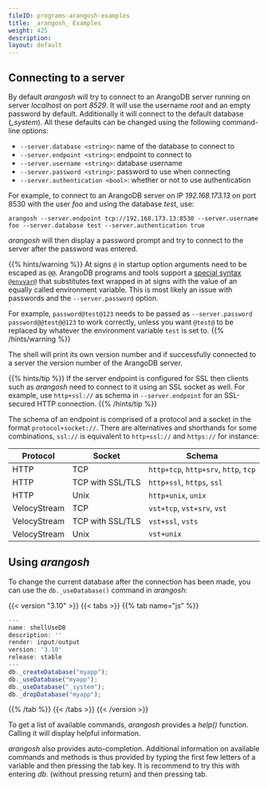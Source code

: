 ```yaml
---
fileID: programs-arangosh-examples
title: _arangosh_ Examples
weight: 425
description: 
layout: default
---
```

## Connecting to a server

By default _arangosh_ will try to connect to an ArangoDB server running on
server *localhost* on port *8529*. It will use the username *root* and an
empty password by default. Additionally it will connect to the default database
(*_system*). All these defaults can be changed using the following 
command-line options:

- `--server.database <string>`: name of the database to connect to
- `--server.endpoint <string>`: endpoint to connect to
- `--server.username <string>`: database username
- `--server.password <string>`: password to use when connecting 
- `--server.authentication <bool>`: whether or not to use authentication

For example, to connect to an ArangoDB server on IP *192.168.173.13* on port
8530 with the user *foo* and using the database *test*, use:

    arangosh --server.endpoint tcp://192.168.173.13:8530 --server.username foo --server.database test --server.authentication true

_arangosh_ will then display a password prompt and try to connect to the 
server after the password was entered.

{{% hints/warning %}}
At signs `@` in startup option arguments need to be escaped as `@@`.
ArangoDB programs and tools support a
[special syntax `@envvar@`](../../administration/administration-configuration#environment-variables-as-parameters)
that substitutes text wrapped in at signs with the value of an equally called
environment variable. This is most likely an issue with passwords and the
`--server.password` option.

For example, `password@test@123` needs to be passed as
`--server.password password@@test@@123` to work correctly, unless you want
`@test@` to be replaced by whatever the environment variable `test` is set to.
{{% /hints/warning %}}

The shell will print its own version number and if successfully connected
to a server the version number of the ArangoDB server.

{{% hints/tip %}}
If the server endpoint is configured for SSL then clients such as _arangosh_
need to connect to it using an SSL socket as well. For example, use `http+ssl://`
as schema in `--server.endpoint` for an SSL-secured HTTP connection.
{{% /hints/tip %}}

The schema of an endpoint is comprised of a protocol and a socket in the format
`protocol+socket://`. There are alternatives and shorthands for some combinations,
`ssl://` is equivalent to `http+ssl://` and `https://` for instance:

Protocol     | Socket           | Schema
-------------|------------------|-----------
HTTP         | TCP              | `http+tcp`, `http+srv`, `http`, `tcp`
HTTP         | TCP with SSL/TLS | `http+ssl`, `https`, `ssl`
HTTP         | Unix             | `http+unix`, `unix`
VelocyStream | TCP              | `vst+tcp`, `vst+srv`, `vst`
VelocyStream | TCP with SSL/TLS | `vst+ssl`, `vsts`
VelocyStream | Unix             | `vst+unix`

## Using _arangosh_

To change the current database after the connection has been made, you
can use the `db._useDatabase()` command in _arangosh_:


 {{< version "3.10" >}}
{{< tabs >}}
{{% tab name="js" %}}
```js
---
name: shellUseDB
description: ''
render: input/output
version: '3.10'
release: stable
---
db._createDatabase("myapp");
db._useDatabase("myapp");
db._useDatabase("_system");
db._dropDatabase("myapp");
```
{{% /tab %}}
{{< /tabs >}}
{{< /version >}}
 



To get a list of available commands, _arangosh_ provides a *help()* function.
Calling it will display helpful information.

_arangosh_ also provides auto-completion. Additional information on available 
commands and methods is thus provided by typing the first few letters of a
variable and then pressing the tab key. It is recommend to try this with entering
*db.* (without pressing return) and then pressing tab.
